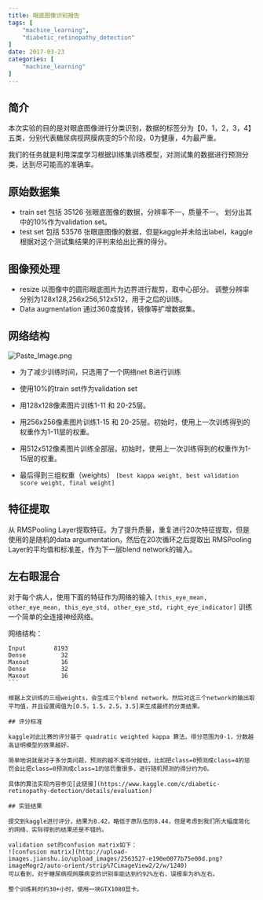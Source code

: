 ```yaml
---
title: 眼底图像识别报告
tags: [
    "machine_learning",
    "diabetic_retinopathy_detection"
]
date: 2017-03-23
categories: [
    "machine_learning"
]
---
```


## 简介
本次实验的目的是对眼底图像进行分类识别，数据的标签分为【0，1，2，3，4】五类，分别代表糖尿病视网膜病变的5个阶段，0为健康，4为最严重。

我们的任务就是利用深度学习根据训练集训练模型，对测试集的数据进行预测分类，达到尽可能高的准确率。

## 原始数据集
- train set
包括 35126 张眼底图像的数据，分辨率不一，质量不一。
划分出其中的10%作为validation set。
- test set
包括 53576 张眼底图像的数据，但是kaggle并未给出label，kaggle根据对这个测试集结果的评判来给出比赛的得分。

## 图像预处理
- resize
以图像中的圆形眼底图片为边界进行裁剪，取中心部分。
调整分辨率分别为128x128,256x256,512x512，用于之后的训练。
- Data augmentation
通过360度旋转，镜像等扩增数据集。

## 网络结构

![Paste_Image.png](http://upload-images.jianshu.io/upload_images/2563527-25d873cea05d5baa.png?imageMogr2/auto-orient/strip%7CimageView2/2/w/1240)

- 为了减少训练时间，只选用了一个网络net B进行训练
- 使用10%的train set作为validation set
- 用128x128像素图片训练1-11 和  20-25层。
- 用256x256像素图片训练1-15 和  20-25层。初始时，使用上一次训练得到的权重作为1-11层的权重。
- 用512x512像素图片训练全部层。初始时，使用上一次训练得到的权重作为1-15层的权重。

- 最后得到三组权重（weights）
`[best kappa weight, best validation score weight, final weight]`

## 特征提取
从 RMSPooling Layer提取特征。为了提升质量，重复进行20次特征提取，但是使用的是随机的data argumentation。然后在20次循环之后提取出 RMSPooling Layer的平均值和标准差，作为下一层blend network的输入。

## 左右眼混合
对于每个病人，使用下面的特征作为网络的输入
`[this_eye_mean, other_eye_mean, this_eye_std, other_eye_std, right_eye_indicator]`
训练一个简单的全连接神经网络。

网络结构：

````
Input        8193
Dense          32
Maxout         16
Dense          32
Maxout         16
```

根据上文训练的三组weights，会生成三个blend network。然后对这三个network的输出取平均值，并且设置阈值为[0.5，1.5，2.5，3.5]来生成最终的分类结果。

## 评分标准

kaggle对此比赛的评分基于 quadratic weighted kappa 算法。得分范围为0-1，分数越高证明模型的效果越好。

简单地说就是对于多分类问题，预测的越不准得分越低，比如把class=0预测成class=4的惩罚会比把class=0预测成class=1的惩罚重很多，进行随机预测的得分约为0。

具体的算法实现内容参见[此链接](https://www.kaggle.com/c/diabetic-retinopathy-detection/details/evaluation)

## 实验结果

提交到kaggle进行评分，结果为8.42，略低于原队伍的8.44，但是考虑到我们所大幅度简化的网络，实际得到的结果还是不错的。

validation set的confusion matrix如下：
![confusion matrix](http://upload-images.jianshu.io/upload_images/2563527-e190e0077b75e00d.png?imageMogr2/auto-orient/strip%7CimageView2/2/w/1240)
可以看到，对于糖尿病视网膜病变的识别率能达到约92%左右，误报率为8%左右。

整个训练耗时约30+小时，使用一块GTX1080显卡。
